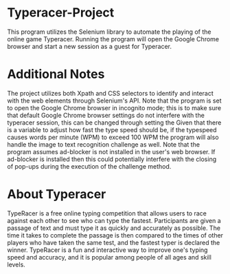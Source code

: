# Typeracer-Project
This program utilizes the Selenium library to automate the playing of the online game Typeracer. Running the program will open the Google Chrome browser and start a new session as a guest for Typeracer. 
# Additional Notes
The project utilizes both Xpath and CSS selectors to identify and interact with the web elements through Selenium's API. Note that the program is set to open the Google Chrome browser in incognito mode; this is to make sure that default Google Chrome browser settings do not interfere with the typeracer session, this can be changed through setting the  Given that there is a variable to adjust how fast the type speed should be, if the typespeed causes words per minute (WPM) to exceed 100 WPM the program will also handle the image to text recognition challenge as well. Note that the program assumes ad-blocker is not installed in the user's web browser. If ad-blocker is installed then this could potentially interfere with the closing of pop-ups during the execution of the challenge method.

# About Typeracer
TypeRacer is a free online typing competition that allows users to race against each other to see who can type the fastest. Participants are given a passage of text and must type it as quickly and accurately as possible. The time it takes to complete the passage is then compared to the times of other players who have taken the same test, and the fastest typer is declared the winner. TypeRacer is a fun and interactive way to improve one's typing speed and accuracy, and it is popular among people of all ages and skill levels.
